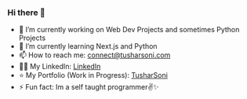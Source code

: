 ### Hi there 👋

- 🔭 I’m currently working on Web Dev Projects and sometimes Python Projects
- 🌱 I’m currently learning Next.js and Python
- 📫 How to reach me: connect@tusharsoni.com
- 🧑‍💼 My LinkedIn: [LinkedIn](https://linkedin.com/in/tushar-verma-developer)
- ⭐ My Portfolio (Work in Progress): [TusharSoni](https://tusharsoni.com/)
- ⚡ Fun fact: Im a self taught programmer✌️✨
